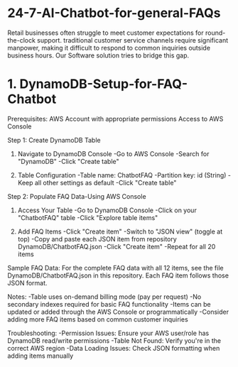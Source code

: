 # 24-7-AI-Chatbot-for-general-FAQs
Retail businesses often struggle to meet customer expectations for round-the-clock support. traditional customer service channels require significant manpower, making it difficult to respond to common inquiries outside business hours. Our Software solution tries to bridge this gap.

# 1. DynamoDB-Setup-for-FAQ-Chatbot

Prerequisites:
AWS Account with appropriate permissions
Access to AWS Console

Step 1: Create DynamoDB Table
1. Navigate to DynamoDB Console
    -Go to AWS Console
    -Search for "DynamoDB"
    -Click "Create table"

2. Table Configuration
    -Table name: ChatbotFAQ
    -Partition key: id (String)
    -Keep all other settings as default
    -Click "Create table"

Step 2: Populate FAQ Data-Using AWS Console 
1. Access Your Table
  -Go to DynamoDB Console
  -Click on your "ChatbotFAQ" table
  -Click "Explore table items"
   
2. Add FAQ Items
  -Click "Create item"
  -Switch to "JSON view" (toggle at top)
  -Copy and paste each JSON item from repository DynamoDB/ChatbotFAQ.json
  -Click "Create item"
  -Repeat for all 20 items
      
Sample FAQ Data:
For the complete FAQ data with all 12 items, see the file DynamoDB/ChatbotFAQ.json in this repository.
Each FAQ item follows those JSON format.

Notes:
-Table uses on-demand billing mode (pay per request)
-No secondary indexes required for basic FAQ functionality
-Items can be updated or added through the AWS Console or programmatically
-Consider adding more FAQ items based on common customer inquiries

Troubleshooting:
-Permission Issues: Ensure your AWS user/role has DynamoDB read/write permissions
-Table Not Found: Verify you're in the correct AWS region
-Data Loading Issues: Check JSON formatting when adding items manually






































